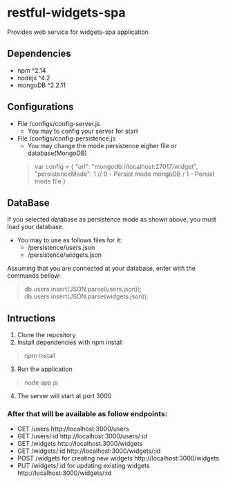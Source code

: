 # restful-widgets-spa
Provides web service for widgets-spa application

## Dependencies
* npm ^2.14   
* nodejs ^4.2   
* mongoDB ^2.2.11

## Configurations
* File /configs/config-server.js 
    * You may to config your server for start
* File /configs/config-persistence.js
    * You may change the mode persistence eigher file or database(MongoDB)
    > var config = {
        "url": "mongodb://localhost:27017/widget",
        "persistenceMode": 1 // 0 - Persist mode mongoDB / 1 - Persist mode file
      }

## DataBase
If you selected database as persistence mode as shown above, you must load your database.    
* You may to use as follows files for it:
    *   /persistence/users.json
    *   /persistence/widgets.json
       
Assuming that you are connected at your database, enter with the commands bellow:
>db.users.insert(JSON.parse(users.json));
 db.users.insert(JSON.parse(widgets.json));

## Intructions
1. Clone the repository
2. Install dependencies with npm install
>npm install
3. Run the application
>node app.js
4. The server will start at port 3000

### After that will be available as follow endpoints:
* GET /users http://localhost:3000/users
* GET /users/:id http://localhost:3000/users/:id
* GET /widgets http://localhost:3000/widgets
* GET /widgets/:id http://localhost:3000/widgets/:id
* POST /widgets for creating new widgets http://localhost:3000/widgets
* PUT /widgets/:id for updating existing widgets http://localhost:3000/widgets/:id

